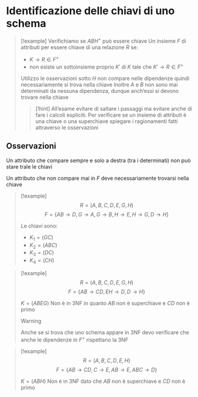 # Identificazione delle chiavi di uno schema
>[!example]
>Verifichiamo se $ABH^+$ può essere chiave
>Un insieme $F$ di attributi per essere chiave di una relazione $R$ se:
>- $K\to R \in F^+$
>- non esiste un sottoinsieme proprio $K'$ di $K$ tale che $K'\to R\in F^+$
>
>Utilizzo le osservazioni sotto
>$H$ non compare nelle dipendenze quindi necessariamente si trova nella chiave
>Inoltre $A$ e $B$ non sono mai determinati da nessuna dipendenza, dunque anch’essi si devono trovare nella chiave
>
>>[!hint]
>>All’esame evitare di saltare i passaggi ma evitare anche di fare i calcoli espliciti. Per verificare se un insieme di attributi è una chiave o una superchiave spiegare i ragionamenti fatti attraverso le osservazioni

## Osservazioni


Un attributo che compare sempre e solo a destra (tra i determinati) non può stare trale le chiavi

Un attributo che non compare mai in $F$ deve necessariamente trovarsi nella chiave


>[!example]
>$$R=(A,B,C,D,E,G,H)$$
>$$F=\{AB\to D, G\to A, G\to B, H\to E,H\to G,D\to H\}$$
>
>Le chiavi sono:
>- $K_{1}=(GC)$
>- $K_{2}=(ABC)$
>- $K_{3}=(DC)$
>- $K_{4}=(CH)$

>[!example]
>$$R=(A,B,C,D,E,G,H)$$
>$$F=\{AB\to CD, EH\to D, D\to H\}$$
>
>$K=(ABEG)$
>Non è in 3NF in quanto $AB$ non è superchiave e $CD$ non è primo
>
>>[!warning]
>>Anche se si trova che uno schema appare in 3NF devo verificare che anche le dipendenze in $F^+$ rispettano la 3NF

>[!example]
>$$R=(A,B,C,D,E,H)$$
>$$F=\{AB\to CD, C\to E, AB\to E, ABC\to D\}$$
>
>$K=(ABH)$
>Non è in 3NF dato che $AB$ non è superchiave e $CD$ non è primo






